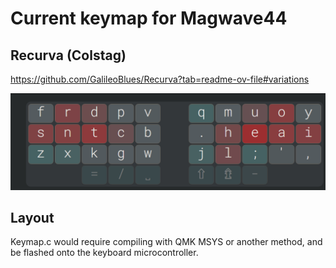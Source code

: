 # Current keymap for Magwave44

## Recurva (Colstag)
https://github.com/GalileoBlues/Recurva?tab=readme-ov-file#variations

![alt text](https://github.com/aodh66/qmk-sweep/blob/main/images/Recurva.png?raw=true)

## Layout

<!-- ![alt text](https://github.com/aodh66/qmk-sweep/blob/main/images/my_keymap.svg?raw=true) -->

Keymap.c would require compiling with QMK MSYS or another method, and be flashed onto the keyboard microcontroller.